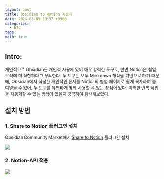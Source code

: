```yaml
---
layout: post
title: Obsidian to Notion 자동화
date: 2024-03-09 13:37 +0900
categories:
  - ETC
tags: 
math: true
---
```


## Intro: 

개인적으로 Obsidian은 개인적 사용에 있어 매우 강력한 도구로, 반면 Notion은 협업 목적에 더 적합하다고 생각한다. 두 도구는 모두 Markdown 형식을 기반으로 하기 때문에, Obsidian에서 작성한 개인적인 문서를 Notion의 협업 페이지로 쉽게 복사하여 붙여넣을 수 있어, 두 도구를 유연하게 함께 사용할 수 있는 장점이 있다. 이러한 반복 작업을 자동화할 수 있는 방법이 있을지 궁금하여 탐색해보았다.

## 설치 방법

### 1. Share to Notion 플러그인 설치

Obsidian Community Market에서 [Share to Notion](obsidian://show-plugin?id=obsidian-to-notion) 플러그인 설치

![](https://i.imgur.com/23at9Dw.png)



### 2. Notion-API 적용


![](https://i.imgur.com/AMVHnIB.png)


